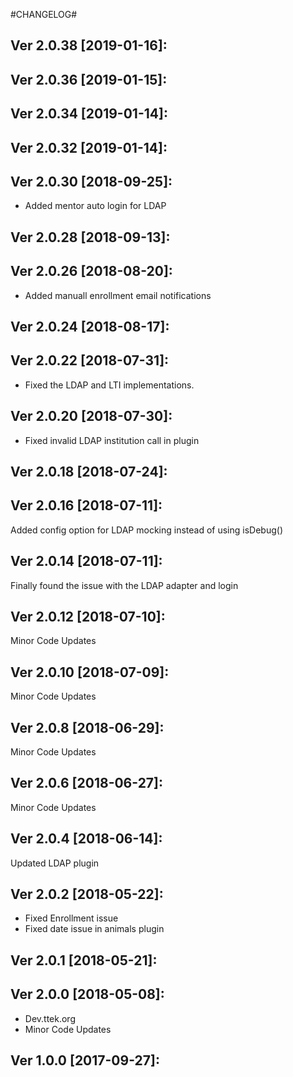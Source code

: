 #CHANGELOG#

Ver 2.0.38 [2019-01-16]:
-------------------------------


Ver 2.0.36 [2019-01-15]:
-------------------------------


Ver 2.0.34 [2019-01-14]:
-------------------------------


Ver 2.0.32 [2019-01-14]:
-------------------------------


Ver 2.0.30 [2018-09-25]:
-------------------------------
  - Added mentor auto login for LDAP


Ver 2.0.28 [2018-09-13]:
-------------------------------


Ver 2.0.26 [2018-08-20]:
-------------------------------
  - Added manuall enrollment email notifications


Ver 2.0.24 [2018-08-17]:
-------------------------------


Ver 2.0.22 [2018-07-31]:
-------------------------------
  - Fixed the LDAP and LTI implementations.


Ver 2.0.20 [2018-07-30]:
-------------------------------
  - Fixed invalid LDAP institution call in plugin


Ver 2.0.18 [2018-07-24]:
-------------------------------


Ver 2.0.16 [2018-07-11]:
-------------------------------
Added config option for LDAP mocking instead of using isDebug()


Ver 2.0.14 [2018-07-11]:
-------------------------------
Finally found the issue with the LDAP adapter and login


Ver 2.0.12 [2018-07-10]:
-------------------------------
Minor Code Updates


Ver 2.0.10 [2018-07-09]:
-------------------------------
Minor Code Updates


Ver 2.0.8 [2018-06-29]:
-------------------------------
Minor Code Updates


Ver 2.0.6 [2018-06-27]:
-------------------------------
Minor Code Updates


Ver 2.0.4 [2018-06-14]:
-------------------------------
Updated LDAP plugin


Ver 2.0.2 [2018-05-22]:
-------------------------------
 - Fixed Enrollment issue
 - Fixed date issue in animals plugin


Ver 2.0.1 [2018-05-21]:
-------------------------------


Ver 2.0.0 [2018-05-08]:
-------------------------------
 - Dev.ttek.org
 - Minor Code Updates


Ver 1.0.0 [2017-09-27]:
-------------------------------


